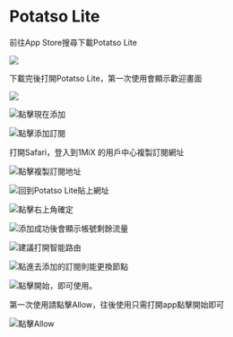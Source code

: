 # Potatso Lite

前往App Store搜尋下載Potatso Lite

![](../../.gitbook/assets/c_ios_001.jpg)

下載完後打開Potatso Lite，第一次使用會顯示歡迎畫面

![](../../.gitbook/assets/c_ios_002.jpg)

![&#x9EDE;&#x64CA;&#x73FE;&#x5728;&#x6DFB;&#x52A0;](../../.gitbook/assets/c_ios_003.jpg)

![&#x9EDE;&#x64CA;&#x6DFB;&#x52A0;&#x8A02;&#x95B1;](../../.gitbook/assets/c_ios_004.jpg)

打開Safari，登入到1MiX 的用戶中心複製訂閱網址

![&#x9EDE;&#x64CA;&#x8907;&#x88FD;&#x8A02;&#x95B1;&#x5730;&#x5740;](../../.gitbook/assets/c_ios_005.jpg)

![&#x56DE;&#x5230;Potatso Lite&#x8CBC;&#x4E0A;&#x7DB2;&#x5740;](../../.gitbook/assets/c_ios_006.jpg)

![&#x9EDE;&#x64CA;&#x53F3;&#x4E0A;&#x89D2;&#x78BA;&#x5B9A;](../../.gitbook/assets/c_ios_007.jpg)

![&#x6DFB;&#x52A0;&#x6210;&#x529F;&#x5F8C;&#x6703;&#x986F;&#x793A;&#x5E33;&#x865F;&#x5269;&#x9918;&#x6D41;&#x91CF;](../../.gitbook/assets/c_ios_008.jpg)

![&#x5EFA;&#x8B70;&#x6253;&#x958B;&#x667A;&#x80FD;&#x8DEF;&#x7531;](../../.gitbook/assets/c_ios_009.jpg)

![&#x9EDE;&#x9032;&#x53BB;&#x6DFB;&#x52A0;&#x7684;&#x8A02;&#x95B1;&#x5247;&#x80FD;&#x66F4;&#x63DB;&#x7BC0;&#x9EDE;](../../.gitbook/assets/c_ios_010.jpg)

![&#x9EDE;&#x64CA;&#x958B;&#x59CB;&#xFF0C;&#x5373;&#x53EF;&#x4F7F;&#x7528;&#x3002;](../../.gitbook/assets/c_ios_011.jpg)

第一次使用請點擊Allow，往後使用只需打開app點擊開始即可



![&#x9EDE;&#x64CA;Allow](../../.gitbook/assets/c_ios_012.jpg)



